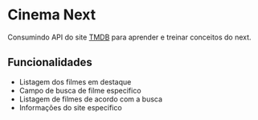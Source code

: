 # Cinema Next

Consumindo API do site [TMDB](https://www.themoviedb.org/?language=pt-BR) para aprender e treinar conceitos do next.

## Funcionalidades

- Listagem dos filmes em destaque
- Campo de busca de filme especifico
- Listagem de filmes de acordo com a busca
- Informações do site especifico
